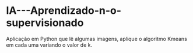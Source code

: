 # IA---Aprendizado-n-o-supervisionado
Aplicação em Python que lê algumas imagens, aplique o algoritmo Kmeans em cada uma variando o valor de k.
